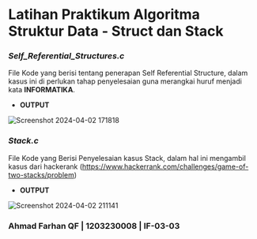 # Latihan Praktikum Algoritma Struktur Data - Struct dan Stack

### ***Self_Referential_Structures.c***
File Kode yang berisi tentang penerapan Self Referential Structure, dalam kasus ini di perlukan tahap penyelesaian guna merangkai huruf menjadi kata **INFORMATIKA**.

- **OUTPUT**

![Screenshot 2024-04-02 171818](https://github.com/iniparhan/Learn-Data-Structure-Algorithms-Struct-and-Stack/assets/105894704/fc625141-a6f4-4acb-ab4d-178fa856c00b)

### ***Stack.c***
File Kode yang Berisi Penyelesaian kasus Stack, dalam hal ini mengambil kasus dari hackerank (https://www.hackerrank.com/challenges/game-of-two-stacks/problem)

- **OUTPUT**

![Screenshot 2024-04-02 211141](https://github.com/iniparhan/Learn-Data-Structure-Algorithms-Struct-and-Stack/assets/105894704/f65e42ea-e616-4a84-973e-f8b1d852cb43)

### Ahmad Farhan QF | 1203230008 | IF-03-03

